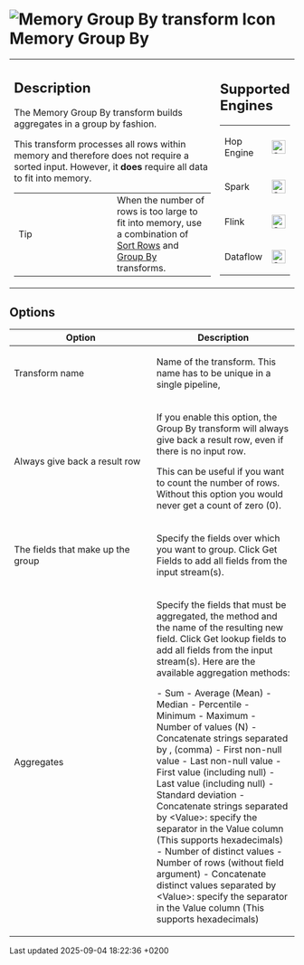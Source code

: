 <div id="header">

# <span class="image image-doc-icon">![Memory Group By transform Icon](../assets/images/transforms/icons/memorygroupby.svg)</span> Memory Group By

</div>

<div id="content">

<div id="preamble">

<div class="sectionbody">

<table>
<colgroup>
<col style="width: 75%" />
<col style="width: 25%" />
</colgroup>
<tbody>
<tr class="odd">
<td><div class="content">
<div class="sect1">
<h2 id="_description">Description</h2>
<div class="sectionbody">
<div class="paragraph">
<p>The Memory Group By transform builds aggregates in a group by fashion.</p>
</div>
<div class="paragraph">
<p>This transform processes all rows within memory and therefore does not require a sorted input. However, it <strong>does</strong> require all data to fit into memory.</p>
</div>
<div class="admonitionblock tip">
<table>
<colgroup>
<col style="width: 50%" />
<col style="width: 50%" />
</colgroup>
<tbody>
<tr class="odd">
<td><div class="title">
Tip
</div></td>
<td>When the number of rows is too large to fit into memory, use a combination of <a href="pipeline/transforms/sort.QdupyEprUo">Sort Rows</a> and <a href="pipeline/transforms/groupby.QdupyEprUo">Group By</a> transforms.</td>
</tr>
</tbody>
</table>
</div>
</div>
</div>
</div></td>
<td><div class="content">
<div class="sect1">
<h2 id="_supported_engines">Supported Engines</h2>
<div class="sectionbody">
<table>
<tbody>
<tr class="odd">
<td><p>Hop Engine</p></td>
<td><div class="content">
<div class="paragraph">
<p><span class="image"><img src="../assets/images/check_mark.svg" alt="Supported" width="24" /></span></p>
</div>
</div></td>
</tr>
<tr class="even">
<td><p>Spark</p></td>
<td><div class="content">
<div class="paragraph">
<p><span class="image"><img src="../assets/images/check_mark.svg" alt="Supported" width="24" /></span></p>
</div>
</div></td>
</tr>
<tr class="odd">
<td><p>Flink</p></td>
<td><div class="content">
<div class="paragraph">
<p><span class="image"><img src="../assets/images/check_mark.svg" alt="Supported" width="24" /></span></p>
</div>
</div></td>
</tr>
<tr class="even">
<td><p>Dataflow</p></td>
<td><div class="content">
<div class="paragraph">
<p><span class="image"><img src="../assets/images/check_mark.svg" alt="Supported" width="24" /></span></p>
</div>
</div></td>
</tr>
</tbody>
</table>
</div>
</div>
</div></td>
</tr>
</tbody>
</table>

</div>

</div>

<div class="sect1">

## Options

<div class="sectionbody">

<table>
<colgroup>
<col style="width: 50%" />
<col style="width: 50%" />
</colgroup>
<thead>
<tr class="header">
<th>Option</th>
<th>Description</th>
</tr>
</thead>
<tbody>
<tr class="odd">
<td><p>Transform name</p></td>
<td><p>Name of the transform. This name has to be unique in a single pipeline,</p></td>
</tr>
<tr class="even">
<td><p>Always give back a result row</p></td>
<td><p>If you enable this option, the Group By transform will always give back a result row, even if there is no input row.</p>
<p>This can be useful if you want to count the number of rows. Without this option you would never get a count of zero (0).</p></td>
</tr>
<tr class="odd">
<td><p>The fields that make up the group</p></td>
<td><p>Specify the fields over which you want to group. Click Get Fields to add all fields from the input stream(s).</p></td>
</tr>
<tr class="even">
<td><p>Aggregates</p></td>
<td><p>Specify the fields that must be aggregated, the method and the name of the resulting new field. Click Get lookup fields to add all fields from the input stream(s). Here are the available aggregation methods:</p>
<p>- Sum - Average (Mean) - Median - Percentile - Minimum - Maximum - Number of values (N) - Concatenate strings separated by , (comma) - First non-null value - Last non-null value - First value (including null) - Last value (including null) - Standard deviation - Concatenate strings separated by &lt;Value&gt;: specify the separator in the Value column (This supports hexadecimals) - Number of distinct values - Number of rows (without field argument) - Concatenate distinct values separated by &lt;Value&gt;: specify the separator in the Value column (This supports hexadecimals)</p></td>
</tr>
</tbody>
</table>

</div>

</div>

</div>

<div id="footer">

<div id="footer-text">

Last updated 2025-09-04 18:22:36 +0200

</div>

</div>
